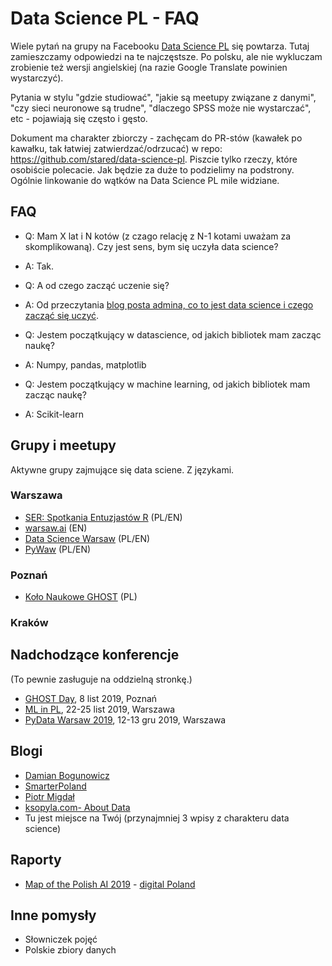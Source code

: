 # Data Science PL - FAQ

Wiele pytań na grupy na Facebooku [Data Science PL](https://www.facebook.com/groups/datasciencepl/) się powtarza. Tutaj zamieszczamy odpowiedzi na te najczęstsze. Po polsku, ale nie wykluczam zrobienie też wersji angielskiej (na razie Google Translate powinien wystarczyć).

Pytania w stylu "gdzie studiować", "jakie są meetupy związane z danymi", "czy sieci neuronowe są trudne", "dlaczego SPSS może nie wystarczać", etc - pojawiają się często i gęsto. 

Dokument ma charakter zbiorczy - zachęcam do PR-stów (kawałek po kawałku, tak łatwiej zatwierdzać/odrzucać) w repo: https://github.com/stared/data-science-pl. 
Piszcie tylko rzeczy, które osobiście polecacie.
Jak będzie za duże to podzielimy na podstrony.
Ogólnie linkowanie do wątków na Data Science PL mile widziane.

## FAQ

* Q: Mam X lat i N kotów (z czago relację z N-1 kotami uważam za skomplikowaną). Czy jest sens, bym się uczyła data science?
* A: Tak.

* Q: A od czego zacząć uczenie się?
* A: Od przeczytania [blog posta admina, co to jest data science i czego zacząć się uczyć](https://p.migdal.pl/2016/03/15/data-science-intro-for-math-phys-background.html).
* Q: Jestem początkujący w datascience, od jakich bibliotek mam zacząc naukę?
* A: Numpy, pandas, matplotlib
* Q: Jestem początkujący w machine learning, od jakich bibliotek mam zacząc naukę?
* A: Scikit-learn


## Grupy i meetupy

Aktywne grupy zajmujące się data sciene. Z językami.

### Warszawa

* [SER: Spotkania Entuzjastów R](https://www.meetup.com/Spotkania-Entuzjastow-R-Warsaw-R-Users-Group-Meetup/) (PL/EN)
* [warsaw.ai](https://warsaw.ai/) (EN)
* [Data Science Warsaw](https://www.meetup.com/Data-Science-Warsaw/) (PL/EN)
* [PyWaw](https://www.meetup.com/PyWaw-Python-Warsaw-User-Group/) (PL/EN)

### Poznań

* [Koło Naukowe GHOST](http://ghost.put.poznan.pl/) (PL)

### Kraków


## Nadchodzące konferencje

(To pewnie zasługuje na oddzielną stronkę.)

* [GHOST Day](http://ghostday.pl/), 8 list 2019, Poznań
* [ML in PL](https://conference.mlinpl.org/), 22-25 list 2019, Warszawa
* [PyData Warsaw 2019](https://pydata.org/warsaw2019/), 12-13 gru 2019, Warszawa


## Blogi
* [Damian Bogunowicz](https://dtransposed.github.io/)
* [SmarterPoland](http://smarterpoland.pl/)
* [Piotr Migdał](https://p.migdal.pl/)
* [ksopyla.com- About Data](https://ksopyla.com)
* Tu jest miejsce na Twój (przynajmniej 3 wpisy z charakteru data science)

## Raporty

* [Map of the Polish AI 2019](https://www.digitalpoland.org/assets/reports/map-of-the-polish-ai---2019-edition-i.pdf) - [digital Poland](https://www.digitalpoland.org/)


## Inne pomysły

* Słowniczek pojęć 
* Polskie zbiory danych

